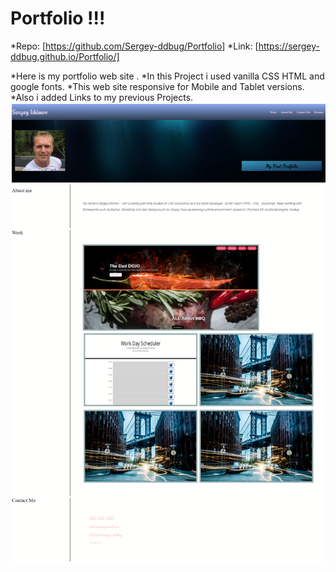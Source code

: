 # Portfolio !!!

*Repo: [https://github.com/Sergey-ddbug/Portfolio]
*Link: [https://sergey-ddbug.github.io/Portfolio/]

*Here is my portfolio web site .
*In this Project i used vanilla CSS HTML and google fonts.
*This web site responsive for Mobile and Tablet versions.  
*Also i added Links to my previous Projects.
![screenshot](Assets/Portfolio.png)
